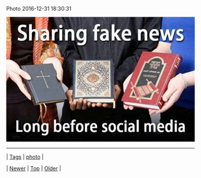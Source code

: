 <!--
title: Photo 2016-12-31 18
date: 2020-06-28T15:27:00.147Z
tags: photo
-->


Photo 2016-12-31 18:30:31

![](155215500158-0.jpg)

<!--BOTTOM-POST-NAVIGATION-->
---

| [Tags](tags.md) | [photo](tag-photo.md) |

| [Newer](155031587697.md) | [Top](index.md) | [Older](155269983579.md) |